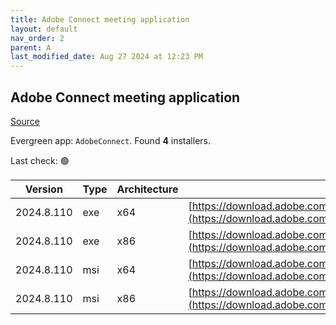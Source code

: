 ```yaml
---
title: Adobe Connect meeting application
layout: default
nav_order: 2
parent: A
last_modified_date: Aug 27 2024 at 12:23 PM
---
```


## Adobe Connect meeting application

[Source](https://www.adobe.com/products/adobeconnect.html)

Evergreen app: `AdobeConnect`. Found **4** installers.

Last check: 🟢

| Version    | Type | Architecture | URI                                                                                                                                                                                                  |
| ---------- | ---- | ------------ | ---------------------------------------------------------------------------------------------------------------------------------------------------------------------------------------------------- |
| 2024.8.110 | exe  | x64          | [https://download.adobe.com/pub/connect/updaters/meeting/11_0/ConnectAppSetup11_2024_8_110.exe](https://download.adobe.com/pub/connect/updaters/meeting/11_0/ConnectAppSetup11_2024_8_110.exe)       |
| 2024.8.110 | exe  | x86          | [https://download.adobe.com/pub/connect/updaters/meeting/11_0/ConnectAppSetup11_2024_8_110_32.exe](https://download.adobe.com/pub/connect/updaters/meeting/11_0/ConnectAppSetup11_2024_8_110_32.exe) |
| 2024.8.110 | msi  | x64          | [https://download.adobe.com/pub/connect/updaters/meeting/11_0/ConnectApp11_2024_8_110.msi](https://download.adobe.com/pub/connect/updaters/meeting/11_0/ConnectApp11_2024_8_110.msi)                 |
| 2024.8.110 | msi  | x86          | [https://download.adobe.com/pub/connect/updaters/meeting/11_0/ConnectApp11_2024_8_110_32.msi](https://download.adobe.com/pub/connect/updaters/meeting/11_0/ConnectApp11_2024_8_110_32.msi)           |
